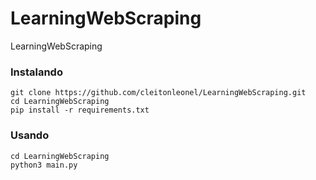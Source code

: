 # LearningWebScraping

LearningWebScraping

### Instalando
````shell
git clone https://github.com/cleitonleonel/LearningWebScraping.git
cd LearningWebScraping
pip install -r requirements.txt
````


### Usando
```shell
cd LearningWebScraping
python3 main.py
```

